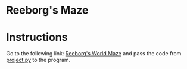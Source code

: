 # Reeborg's Maze

# Instructions

Go to the following link: [Reeborg's World Maze](https://reeborg.ca/reeborg.html?lang=en&mode=python&menu=worlds%2Fmenus%2Freeborg_intro_en.json&name=Maze&url=worlds%2Ftutorial_en%2Fmaze1.json) and pass the code from [project.py](project.py) to the program.
